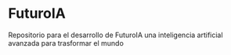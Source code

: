 # FuturoIA
Repositorio para el desarrollo de FuturoIA una  inteligencia artificial avanzada para trasformar el mundo 
